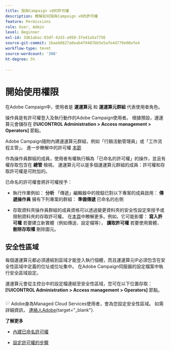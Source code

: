```yaml
---
title: 授與Campaign v8的許可權
description: 瞭解如何授與Campaign v8的許可權
feature: Permissions
role: User, Admin
level: Beginner
exl-id: 3d61abac-03df-42d3-a950-37e41a5a7756
source-git-commit: 1baeb8827a0eab4f9487bb5e5afe4d779e00efe4
workflow-type: tm+mt
source-wordcount: '308'
ht-degree: 5%

---
```


# 開始使用權限

在Adobe Campaign中，使用者是 **運運算元** 和 **運運算元群組** 代表使用者角色。

操作員是有許可權登入及執行動作的Adobe Campaign使用者。 根據預設，運運算元會儲存在 **[!UICONTROL Administration > Access management > Operators]** 節點。

Adobe Campaign隨附內建運運算元群組，例如「行銷活動管理員」或「工作流程主管」。 進一步瞭解中的許可權 [本節](../start/gs-permissions.md)

作為操作員群組的成員，使用者有權執行稱為「已命名的許可權」的操作，並且有權存取包含在 **總管** 檢視。 運運算元可以是多個運運算元群組的成員：許可權和存取許可權是可附加的。

已命名的許可權會將許可權授予：

* 執行作業例如： **分析** 「傳遞」編輯器中的按鈕已對以下專案的成員啟用： **傳遞操作員** 擁有下列專案的群組： **準備傳遞** 已命名的右側

* 存取資料夾操作員群組的成員資格可以透過變更資料夾的安全性設定來授予或限制資料夾的存取許可權。 在[本頁](../start/folder-permissions.md)中瞭解更多。例如，它可能影響： **寫入許可權** 若要建立新實體（例如傳送、設定檔等）， **讀取許可權** 若要使用實體， **刪除存取權** 刪除圖元。

## 安全性區域

每個運運算元都必須連結到區域才能登入執行個體，而且運運算元IP必須包含在安全性區域中定義的位址或位址集中。 在Adobe Campaign伺服器的設定檔案中執行安全區域設定。

運運算元會從主控台中的設定檔連結至安全性區域，您可在以下位置存取： **[!UICONTROL Administration > Access management > Operators]** 節點。

![](../assets/do-not-localize/speech.png)  Adobe身為Managed Cloud Services使用者，會為您設定安全性區域。 如需詳細資訊， [連絡人Adobe](https://helpx.adobe.com/tw/enterprise/admin-guide.html/enterprise/using/support-for-experience-cloud.ug.html){target="_blank"}.

**了解更多**

* [內建已命名許可權](../start/gs-permissions.md)

* [設定許可權的步驟](../start/manage-permissions.md)
